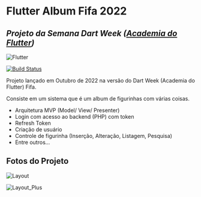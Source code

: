 # Flutter Album Fifa 2022
## _Projeto da Semana Dart Week ([Academia do Flutter](https://academiadoflutter.com.br/))_

![Flutter](https://img.shields.io/badge/Flutter-02569B?style=for-the-badge&logo=flutter&logoColor=white)

[![Build Status](https://travis-ci.org/joemccann/dillinger.svg?branch=master)](https://travis-ci.org/joemccann/dillinger)

Projeto lançado em Outubro de 2022 na versão do Dart Week (Academia do Flutter) Fifa.

Consiste em um sistema que é um album de figurinhas com várias coisas.
- Arquitetura MVP (Model/ View/ Presenter)
- Login com acesso ao backend (PHP) com token
- Refresh Token
- Criação de usuário
- Controle de figurinha (Inserção, Alteração, Listagem, Pesquisa)
- Entre outros...

## Fotos do Projeto

![Layout](https://i.ibb.co/SNRzzhC/Captura-de-tela-2022-10-12-210900.png "Aulas Free")

![Layout_Plus](https://i.ibb.co/TDyW0PL/Captura-de-tela-2022-10-12-210913.png "Aulas dentro da ADF")


